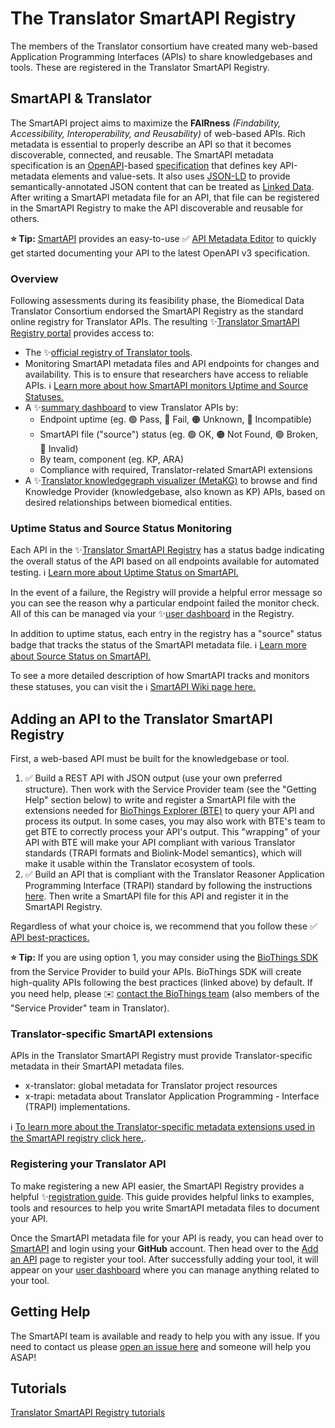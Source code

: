 # The Translator SmartAPI Registry

The members of the Translator consortium have created many web-based Application Programming Interfaces (APIs) to share knowledgebases and tools. These are registered in the Translator SmartAPI Registry.

## SmartAPI & Translator

The SmartAPI project aims to maximize the **FAIRness** *(Findability, Accessibility, Interoperability, and Reusability)* of web-based APIs. Rich metadata is essential to properly describe an API so that it becomes discoverable, connected, and reusable. The SmartAPI metadata specification is an [OpenAPI](http://openapis.org/)-based [specification](https://github.com/SmartAPI/smartAPI-Specification/blob/OpenAPI.next/versions/3.0.0.md) that defines key API-metadata elements and value-sets. It also uses [JSON-LD](http://json-ld.org/) to provide semantically-annotated JSON content that can be treated as [Linked Data](http://linkeddata.org/). After writing a SmartAPI metadata file for an API, that file can be registered in the SmartAPI Registry to make the API discoverable and reusable for others.

**⭐ Tip:** [SmartAPI](https://smart-api.info/) provides an easy-to-use ✅ [API Metadata Editor](https://smart-api.info/editor) to quickly get started documenting your API to the latest OpenAPI v3 specification.

### Overview

Following assessments during its feasibility phase, the Biomedical Data Translator Consortium endorsed the SmartAPI Registry as the standard online registry for Translator APIs.  The resulting ✨[Translator SmartAPI Registry portal](https://smart-api.info/portal/translator) provides access to:

- The ✨[official registry of Translator tools](https://smart-api.info/registry/translator?tags=translator).
- Monitoring SmartAPI metadata files and API endpoints for changes and availability. This is to ensure that researchers have access to reliable APIs.  ℹ️ [Learn more about how SmartAPI monitors Uptime and Source Statuses.](https://github.com/SmartAPI/smartAPI/wiki/SmartAPI-Uptime-Monitoring)
- A ✨[summary dashboard](https://smart-api.info/portal/translator/summary) to view Translator APIs by:
  - Endpoint uptime (eg. 🟢 Pass, 🔴 Fail, 🟠 Unknown, 🔵 Incompatible)
  - SmartAPI file ("source") status (eg. 🟢 OK, 🟠 Not Found, 🟣 Broken, 🔴 Invalid)
  - By team, component (eg. KP, ARA)
  - Compliance with required, Translator-related SmartAPI extensions
- A ✨[Translator knowledgegraph visualizer (MetaKG)](https://smart-api.info/portal/translator/metakg) to browse and find Knowledge Provider (knowledgebase, also known as KP) APIs, based on desired relationships between biomedical entities.

### Uptime Status and Source Status Monitoring

Each API in the ✨[Translator SmartAPI Registry](https://smart-api.info/registry/translator?tags=translator) has a status badge indicating the overall status of the API based on all endpoints available for automated testing. ℹ️ [Learn more about Uptime Status on SmartAPI.](http://smart-api.info/faq#api-status)

In the event of a failure, the Registry will provide a helpful error message so you can see the reason why a particular endpoint failed the monitor check. All of this can be managed via your ✨[user dashboard](https://smart-api.info/dashboard) in the Registry.

In addition to uptime status, each entry in the registry has a "source" status badge that tracks the status of the SmartAPI metadata file. ℹ️ [Learn more about Source Status on SmartAPI.](http://smart-api.info/faq#source-status)

To see a more detailed description of how SmartAPI tracks and monitors these statuses, you can visit the ℹ️ [SmartAPI Wiki page here.](https://github.com/SmartAPI/smartAPI/wiki/SmartAPI-Uptime-Monitoring)

## Adding an API to the Translator SmartAPI Registry

First, a web-based API must be built for the knowledgebase or tool.

1. ✅ Build a REST API with JSON output (use your own preferred structure). Then work with the Service Provider team (see the "Getting Help" section below) to write and register a SmartAPI file with the extensions needed for [BioThings Explorer (BTE)](ara/bte.md) to query your API and process its output. In some cases, you may also work with BTE's team to get BTE to correctly process your API's output. This "wrapping" of your API with BTE will make your API compliant with various Translator standards (TRAPI formats and Biolink-Model semantics), which will make it usable within the Translator ecosystem of tools.
2. ✅ Build an API that is compliant with the Translator Reasoner Application Programming Interface (TRAPI) standard by following the instructions [here](trapi.md). Then write a SmartAPI file for this API and register it in the SmartAPI Registry.

Regardless of what your choice is, we recommend that you follow these ✅ [API best-practices.](https://github.com/SmartAPI/smartAPI/edit/master/docs/CREATE_API.md)

**⭐ Tip:** If you are using option 1, you may consider using the [BioThings SDK](https://docs.biothings.io/en/latest/) from the Service Provider to build your APIs. BioThings SDK will create high-quality APIs following the best practices (linked above) by default. If you need help, please ✉️ [contact the BioThings team](mailto:biothings@googlegroups.com) (also members of the "Service Provider" team in Translator).

### Translator-specific SmartAPI extensions

APIs in the Translator SmartAPI Registry must provide Translator-specific metadata in their SmartAPI metadata files.

- x-translator: global metadata for Translator project resources
- x-trapi: metadata about Translator Application Programming - Interface (TRAPI) implementations.

ℹ️ [To learn more about the Translator-specific metadata extensions used in the SmartAPI registry click here.](https://github.com/NCATSTranslator/translator_extensions).

### Registering your Translator API

To make registering a new API easier, the SmartAPI Registry provides a helpful ✨[registration guide](https://smart-api.info/guide). This guide provides helpful links to examples, tools and resources to help you write SmartAPI metadata files to document your API.

Once the SmartAPI metadata file for your API is ready, you can head over to [SmartAPI](https://smart-api.info/) and login using your **GitHub** account.  Then head over to the [Add an API](https://smart-api.info/add-api) page to register your tool.  After successfully adding your tool, it will appear on your [user dashboard](https://smart-api.info/dashboard) where you can manage anything related to your tool.

## Getting Help

The SmartAPI team is available and ready to help you with any issue. If you need to contact us please [open an issue here](https://github.com/SmartAPI/smartAPI/issues) and someone will help you ASAP!

## Tutorials

[Translator SmartAPI Registry tutorials](../guide-for-developers/tutorials/index.md)
